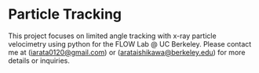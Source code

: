 # Particle Tracking
This project focuses on limited angle tracking with x-ray particle velocimetry using python for the FLOW Lab @ UC Berkeley. Please contact me at (iarata0120@gmail.com) or (arataishikawa@berkeley.edu) for more details or inquiries.
